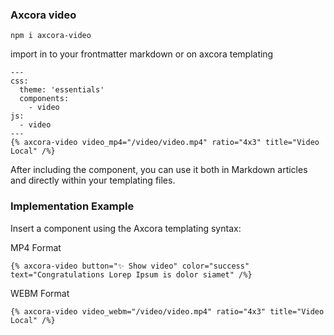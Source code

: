 ### Axcora video

```
npm i axcora-video
```

import in to your frontmatter markdown or on axcora templating
```
---
css:
  theme: 'essentials'
  components:
    - video
js:
  - video
---
{% axcora-video video_mp4="/video/video.mp4" ratio="4x3" title="Video Local" /%}
```

After including the component, you can use it both in Markdown articles and directly within your templating files.

### Implementation Example
Insert a component using the Axcora templating syntax:

MP4 Format

```
{% axcora-video button="✨ Show video" color="success" text="Congratulations Lorep Ipsum is dolor siamet" /%}
```

WEBM Format

```
{% axcora-video video_webm="/video/video.mp4" ratio="4x3" title="Video Local" /%}
```
